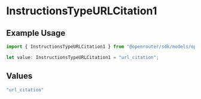 # InstructionsTypeURLCitation1

## Example Usage

```typescript
import { InstructionsTypeURLCitation1 } from "@openrouter/sdk/models/operations";

let value: InstructionsTypeURLCitation1 = "url_citation";
```

## Values

```typescript
"url_citation"
```